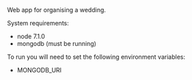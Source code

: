 Web app for organising a wedding.

System requirements:
- node 7.1.0
- mongodb (must be running)

To run you will need to set the following environment variables:

- MONGODB_URI
